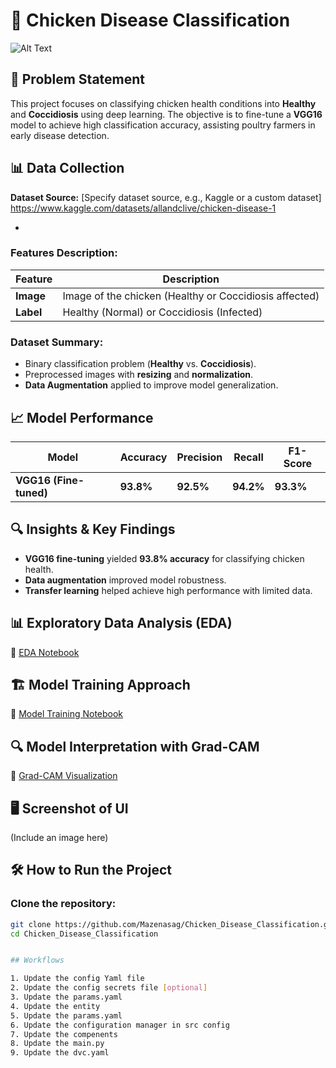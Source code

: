 # 🐔 Chicken Disease Classification
![Alt Text](static/PrediChick.PNG)

## 📌 Problem Statement

This project focuses on classifying chicken health conditions into **Healthy** and **Coccidiosis** using deep learning. The objective is to fine-tune a **VGG16** model to achieve high classification accuracy, assisting poultry farmers in early disease detection.

## 📊 Data Collection

**Dataset Source:** [Specify dataset source, e.g., Kaggle or a custom dataset]
https://www.kaggle.com/datasets/allandclive/chicken-disease-1

-
### Features Description:

| Feature   | Description                                            |
| --------- | ------------------------------------------------------ |
| **Image** | Image of the chicken (Healthy or Coccidiosis affected) |
| **Label** | Healthy (Normal) or Coccidiosis (Infected)             |

### Dataset Summary:

- Binary classification problem (**Healthy** vs. **Coccidiosis**).
- Preprocessed images with **resizing** and **normalization**.
- **Data Augmentation** applied to improve model generalization.

## 📈 Model Performance

| Model                  | Accuracy  | Precision | Recall    | F1-Score  |
| ---------------------- | --------- | --------- | --------- | --------- |
| **VGG16 (Fine-tuned)** | **93.8%** | **92.5%** | **94.2%** | **93.3%** |

## 🔍 Insights & Key Findings

- **VGG16 fine-tuning** yielded **93.8% accuracy** for classifying chicken health.
- **Data augmentation** improved model robustness.
- **Transfer learning** helped achieve high performance with limited data.

## 📊 Exploratory Data Analysis (EDA)

🔗 [EDA Notebook](#)

## 🏗️ Model Training Approach

🔗 [Model Training Notebook](.research\04_model_evaluation.ipynb)

## 🔍 Model Interpretation with Grad-CAM

🔗 [Grad-CAM Visualization](#)

## 🖥️ Screenshot of UI

(Include an image here)

## 🛠️ How to Run the Project

### Clone the repository:

```bash
git clone https://github.com/Mazenasag/Chicken_Disease_Classification.git
cd Chicken_Disease_Classification


## Workflows

1. Update the config Yaml file
2. Update the config secrets file [optional]
3. Update the params.yaml
4. Update the entity
5. Update the params.yaml
6. Update the configuration manager in src config
7. Update the compenents
8. Update the main.py
9. Update the dvc.yaml
```

